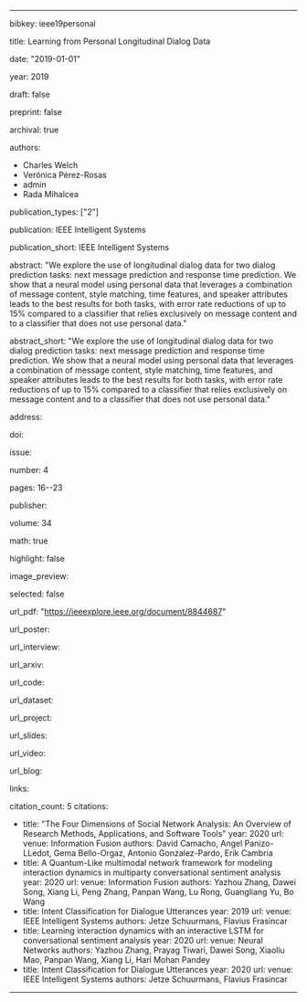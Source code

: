 ---

bibkey: ieee19personal

title: Learning from Personal Longitudinal Dialog Data

date: "2019-01-01"

year: 2019

draft: false

preprint: false

archival: true

authors: 
- Charles Welch
- Verónica Pérez-Rosas
- admin
- Rada Mihalcea

publication_types: ["2"]

publication: IEEE Intelligent Systems

publication_short: IEEE Intelligent Systems

abstract: "We explore the use of longitudinal dialog data for two dialog prediction tasks: next message prediction and response time prediction. We show that a neural model using personal data that leverages a combination of message content, style matching, time features, and speaker attributes leads to the best results for both tasks, with error rate reductions of up to 15% compared to a classifier that relies exclusively on message content and to a classifier that does not use personal data."

abstract_short: "We explore the use of longitudinal dialog data for two dialog prediction tasks: next message prediction and response time prediction. We show that a neural model using personal data that leverages a combination of message content, style matching, time features, and speaker attributes leads to the best results for both tasks, with error rate reductions of up to 15% compared to a classifier that relies exclusively on message content and to a classifier that does not use personal data."

address: 

doi: 

issue: 

number: 4

pages: 16--23

publisher: 

volume: 34

math: true

highlight: false

image_preview: 

selected: false

url_pdf: "https://ieeexplore.ieee.org/document/8844687"

url_poster: 

url_interview: 

url_arxiv: 

url_code: 

url_dataset: 

url_project: 

url_slides: 

url_video: 

url_blog: 

links: 

citation_count: 5
citations:
- title: "The Four Dimensions of Social Network Analysis: An Overview of Research Methods, Applications, and Software Tools"
  year: 2020
  url: 
  venue: Information Fusion
  authors: David Camacho, Angel Panizo-LLedot, Gema Bello-Orgaz, Antonio Gonzalez-Pardo, Erik Cambria
- title: A Quantum-Like multimodal network framework for modeling interaction dynamics in multiparty conversational sentiment analysis
  year: 2020
  url: 
  venue: Information Fusion
  authors: Yazhou Zhang, Dawei Song, Xiang Li, Peng Zhang, Panpan Wang, Lu Rong, Guangliang Yu, Bo Wang
- title: Intent Classification for Dialogue Utterances
  year: 2019
  url: 
  venue: IEEE Intelligent Systems
  authors: Jetze Schuurmans, Flavius Frasincar
- title: Learning interaction dynamics with an interactive LSTM for conversational sentiment analysis
  year: 2020
  url: 
  venue: Neural Networks
  authors: Yazhou Zhang, Prayag Tiwari, Dawei Song, Xiaoliu Mao, Panpan Wang, Xiang Li, Hari Mohan Pandey
- title: Intent Classification for Dialogue Utterances
  year: 2020
  url: 
  venue: IEEE Intelligent Systems
  authors: Jetze Schuurmans, Flavius Frasincar


---